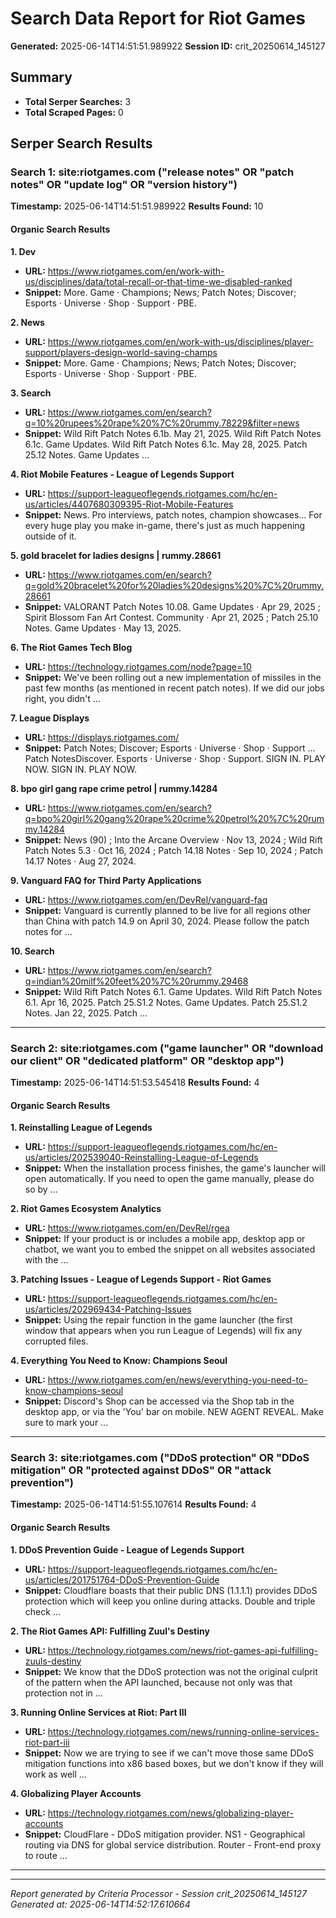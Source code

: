 # Search Data Report for Riot Games
**Generated:** 2025-06-14T14:51:51.989922
**Session ID:** crit_20250614_145127

## Summary
* **Total Serper Searches:** 3
* **Total Scraped Pages:** 0

## Serper Search Results

### Search 1: site:riotgames.com ("release notes" OR "patch notes" OR "update log" OR "version history")
**Timestamp:** 2025-06-14T14:51:51.989922
**Results Found:** 10

#### Organic Search Results
**1. Dev**
* **URL:** https://www.riotgames.com/en/work-with-us/disciplines/data/total-recall-or-that-time-we-disabled-ranked
* **Snippet:** More. Game · Champions; News; Patch Notes; Discover; Esports · Universe · Shop · Support · PBE.

**2. News**
* **URL:** https://www.riotgames.com/en/work-with-us/disciplines/player-support/players-design-world-saving-champs
* **Snippet:** More. Game · Champions; News; Patch Notes; Discover; Esports · Universe · Shop · Support · PBE.

**3. Search**
* **URL:** https://www.riotgames.com/en/search?q=10%20rupees%20rape%20%7C%20rummy.78229&filter=news
* **Snippet:** Wild Rift Patch Notes 6.1b. May 21, 2025. Wild Rift Patch Notes 6.1c. Game Updates. Wild Rift Patch Notes 6.1c. May 28, 2025. Patch 25.12 Notes. Game Updates ...

**4. Riot Mobile Features - League of Legends Support**
* **URL:** https://support-leagueoflegends.riotgames.com/hc/en-us/articles/4407680309395-Riot-Mobile-Features
* **Snippet:** News. Pro interviews, patch notes, champion showcases… For every huge play you make in-game, there's just as much happening outside of it.

**5. gold bracelet for ladies designs | rummy.28661**
* **URL:** https://www.riotgames.com/en/search?q=gold%20bracelet%20for%20ladies%20designs%20%7C%20rummy.28661
* **Snippet:** VALORANT Patch Notes 10.08. Game Updates · Apr 29, 2025 ; Spirit Blossom Fan Art Contest. Community · Apr 21, 2025 ; Patch 25.10 Notes. Game Updates · May 13, 2025.

**6. The Riot Games Tech Blog**
* **URL:** https://technology.riotgames.com/node?page=10
* **Snippet:** We've been rolling out a new implementation of missiles in the past few months (as mentioned in recent patch notes). If we did our jobs right, you didn't ...

**7. League Displays**
* **URL:** https://displays.riotgames.com/
* **Snippet:** Patch Notes; Discover; Esports · Universe · Shop · Support ... Patch NotesDiscover. Esports · Universe · Shop · Support. SIGN IN. PLAY NOW. SIGN IN. PLAY NOW.

**8. bpo girl gang rape crime petrol | rummy.14284**
* **URL:** https://www.riotgames.com/en/search?q=bpo%20girl%20gang%20rape%20crime%20petrol%20%7C%20rummy.14284
* **Snippet:** News (90) ; Into the Arcane Overview · Nov 13, 2024 ; Wild Rift Patch Notes 5.3 · Oct 16, 2024 ; Patch 14.18 Notes · Sep 10, 2024 ; Patch 14.17 Notes · Aug 27, 2024.

**9. Vanguard FAQ for Third Party Applications**
* **URL:** https://www.riotgames.com/en/DevRel/vanguard-faq
* **Snippet:** Vanguard is currently planned to be live for all regions other than China with patch 14.9 on April 30, 2024. Please follow the patch notes for ...

**10. Search**
* **URL:** https://www.riotgames.com/en/search?q=indian%20milf%20feet%20%7C%20rummy.29468
* **Snippet:** Wild Rift Patch Notes 6.1. Game Updates. Wild Rift Patch Notes 6.1. Apr 16, 2025. Patch 25.S1.2 Notes. Game Updates. Patch 25.S1.2 Notes. Jan 22, 2025. Patch ...

---

### Search 2: site:riotgames.com ("game launcher" OR "download our client" OR "dedicated platform" OR "desktop app")
**Timestamp:** 2025-06-14T14:51:53.545418
**Results Found:** 4

#### Organic Search Results
**1. Reinstalling League of Legends**
* **URL:** https://support-leagueoflegends.riotgames.com/hc/en-us/articles/202539040-Reinstalling-League-of-Legends
* **Snippet:** When the installation process finishes, the game's launcher will open automatically. If you need to open the game manually, please do so by ...

**2. Riot Games Ecosystem Analytics**
* **URL:** https://www.riotgames.com/en/DevRel/rgea
* **Snippet:** If your product is or includes a mobile app, desktop app or chatbot, we want you to embed the snippet on all websites associated with the ...

**3. Patching Issues - League of Legends Support - Riot Games**
* **URL:** https://support-leagueoflegends.riotgames.com/hc/en-us/articles/202969434-Patching-Issues
* **Snippet:** Using the repair function in the game launcher (the first window that appears when you run League of Legends) will fix any corrupted files.

**4. Everything You Need to Know: Champions Seoul**
* **URL:** https://www.riotgames.com/en/news/everything-you-need-to-know-champions-seoul
* **Snippet:** Discord's Shop can be accessed via the Shop tab in the desktop app, or via the 'You' bar on mobile. NEW AGENT REVEAL. Make sure to mark your ...

---

### Search 3: site:riotgames.com ("DDoS protection" OR "DDoS mitigation" OR "protected against DDoS" OR "attack prevention")
**Timestamp:** 2025-06-14T14:51:55.107614
**Results Found:** 4

#### Organic Search Results
**1. DDoS Prevention Guide - League of Legends Support**
* **URL:** https://support-leagueoflegends.riotgames.com/hc/en-us/articles/201751764-DDoS-Prevention-Guide
* **Snippet:** Cloudflare boasts that their public DNS (1.1.1.1) provides DDoS protection which will keep you online during attacks. Double and triple check ...

**2. The Riot Games API: Fulfilling Zuul's Destiny**
* **URL:** https://technology.riotgames.com/news/riot-games-api-fulfilling-zuuls-destiny
* **Snippet:** We know that the DDoS protection was not the original culprit of the pattern when the API launched, because not only was that protection not in ...

**3. Running Online Services at Riot: Part III**
* **URL:** https://technology.riotgames.com/news/running-online-services-riot-part-iii
* **Snippet:** Now we are trying to see if we can't move those same DDoS mitigation functions into x86 based boxes, but we don't know if they will work as well ...

**4. Globalizing Player Accounts**
* **URL:** https://technology.riotgames.com/news/globalizing-player-accounts
* **Snippet:** CloudFlare - DDoS mitigation provider. NS1 - Geographical routing via DNS for global service distribution. Router - Front-end proxy to route ...

---

---
*Report generated by Criteria Processor - Session crit_20250614_145127*
*Generated at: 2025-06-14T14:52:17.610664*